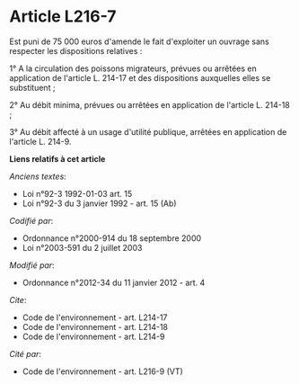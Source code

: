 # Article L216-7

Est puni de 75 000 euros d'amende le fait d'exploiter un ouvrage sans respecter les dispositions relatives : 

1° A la circulation des poissons migrateurs, prévues ou arrêtées en application de l'article L. 214-17 et des dispositions
auxquelles elles se substituent ; 

2° Au débit minima, prévues ou arrêtées en application de l'article L. 214-18 ; 

3° Au débit affecté à un usage d'utilité publique, arrêtées en application de l'article L. 214-9.

**Liens relatifs à cet article**

_Anciens textes_:

  - Loi n°92-3 1992-01-03 art. 15
  - Loi n°92-3 du 3 janvier 1992 - art. 15 (Ab)

_Codifié par_:

  - Ordonnance n°2000-914 du 18 septembre 2000
  - Loi n°2003-591 du 2 juillet 2003

_Modifié par_:

  - Ordonnance n°2012-34 du 11 janvier 2012 - art. 4

_Cite_:

  - Code de l'environnement - art. L214-17
  - Code de l'environnement - art. L214-18
  - Code de l'environnement - art. L214-9

_Cité par_:

  - Code de l'environnement - art. L216-9 (VT)
